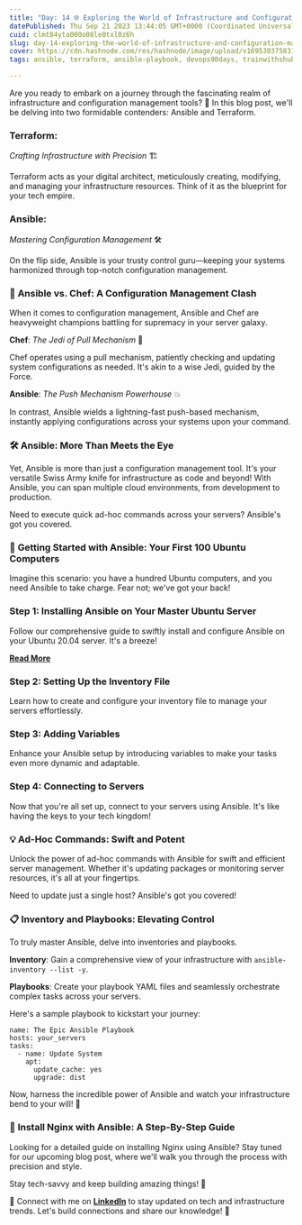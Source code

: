 ```yaml
---
title: "Day: 14 🌐 Exploring the World of Infrastructure and Configuration Management: Ansible vs. Terraform"
datePublished: Thu Sep 21 2023 13:44:05 GMT+0000 (Coordinated Universal Time)
cuid: clmt84yta000o08le0txl0z6h
slug: day-14-exploring-the-world-of-infrastructure-and-configuration-management-ansible-vs-terraform
cover: https://cdn.hashnode.com/res/hashnode/image/upload/v1695303758311/9b202712-951e-436e-b67f-4eebe6924032.jpeg
tags: ansible, terraform, ansible-playbook, devops90days, trainwithshubham

---
```


Are you ready to embark on a journey through the fascinating realm of infrastructure and configuration management tools? 🚀 In this blog post, we'll be delving into two formidable contenders: Ansible and Terraform.

### **Terraform**:

*Crafting Infrastructure with Precision* 🏗️

Terraform acts as your digital architect, meticulously creating, modifying, and managing your infrastructure resources. Think of it as the blueprint for your tech empire.

### **Ansible**:

*Mastering Configuration Management* 🛠️

On the flip side, Ansible is your trusty control guru—keeping your systems harmonized through top-notch configuration management.

### 🤝 **Ansible vs. Chef: A Configuration Management Clash**

When it comes to configuration management, Ansible and Chef are heavyweight champions battling for supremacy in your server galaxy.

**Chef**: *The Jedi of Pull Mechanism* 🌌

Chef operates using a pull mechanism, patiently checking and updating system configurations as needed. It's akin to a wise Jedi, guided by the Force.

**Ansible**: *The Push Mechanism Powerhouse* 💥

In contrast, Ansible wields a lightning-fast push-based mechanism, instantly applying configurations across your systems upon your command.

### 🛠️ **Ansible: More Than Meets the Eye**

Yet, Ansible is more than just a configuration management tool. It's your versatile Swiss Army knife for infrastructure as code and beyond! With Ansible, you can span multiple cloud environments, from development to production.

Need to execute quick ad-hoc commands across your servers? Ansible's got you covered.

### 💼 **Getting Started with Ansible: Your First 100 Ubuntu Computers**

Imagine this scenario: you have a hundred Ubuntu computers, and you need Ansible to take charge. Fear not; we've got your back!

### **Step 1: Installing Ansible on Your Master Ubuntu Server**

Follow our comprehensive guide to swiftly install and configure Ansible on your Ubuntu 20.04 server. It's a breeze!

[**Read More**](https://www.digitalocean.com/community/tutorials/how-to-install-and-configure-ansible-on-ubuntu-20-04)

### **Step 2: Setting Up the Inventory File**

Learn how to create and configure your inventory file to manage your servers effortlessly.

### **Step 3: Adding Variables**

Enhance your Ansible setup by introducing variables to make your tasks even more dynamic and adaptable.

### **Step 4: Connecting to Servers**

Now that you're all set up, connect to your servers using Ansible. It's like having the keys to your tech kingdom!

### 💡 **Ad-Hoc Commands: Swift and Potent**

Unlock the power of ad-hoc commands with Ansible for swift and efficient server management. Whether it's updating packages or monitoring server resources, it's all at your fingertips.

Need to update just a single host? Ansible's got you covered!

### 📋 **Inventory and Playbooks: Elevating Control**

To truly master Ansible, delve into inventories and playbooks.

**Inventory**: Gain a comprehensive view of your infrastructure with `ansible-inventory --list -y`.

**Playbooks**: Create your playbook YAML files and seamlessly orchestrate complex tasks across your servers.

Here's a sample playbook to kickstart your journey:

```plaintext
name: The Epic Ansible Playbook
hosts: your_servers
tasks:
  - name: Update System
    apt:
      update_cache: yes
      upgrade: dist
```

Now, harness the incredible power of Ansible and watch your infrastructure bend to your will! 💪

### 🚀 **Install Nginx with Ansible: A Step-By-Step Guide**

Looking for a detailed guide on installing Nginx using Ansible? Stay tuned for our upcoming blog post, where we'll walk you through the process with precision and style.

Stay tech-savvy and keep building amazing things! 🌟

📢 Connect with me on [**LinkedIn**](https://www.linkedin.com/in/muhammadzubair220/) to stay updated on tech and infrastructure trends. Let's build connections and share our knowledge! 🤝